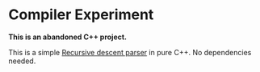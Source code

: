 # Compiler Experiment

**This is an abandoned C++ project.** 

This is a simple [Recursive descent parser](https://en.wikipedia.org/wiki/Recursive_descent_parser) in pure C++. No dependencies needed. 
